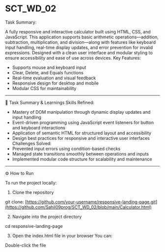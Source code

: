 # SCT_WD_02

Task Summary:


A fully responsive and interactive calculator built using HTML, CSS, and JavaScript. This application supports basic arithmetic operations—addition, subtraction, multiplication, and division—along with features like keyboard input handling, real-time display updates, and error prevention for invalid expressions. Designed with a clean user interface and modular styling to ensure accessibility and ease of use across devices.
Key Features:
- Supports mouse and keyboard input
- Clear, Delete, and Equals functions
- Real-time evaluation and visual feedback
- Responsive design for desktop and mobile
- Modular CSS for maintainability


----


📘 Task Summary & Learnings
Skills Refined:
- Mastery of DOM manipulation through dynamic display updates and input handling
- Event-driven programming using JavaScript event listeners for button and keyboard interactions
- Application of semantic HTML for structured layout and accessibility
- Design best practices for responsive and interactive user interfaces
Challenges Solved:
- Prevented input errors using condition-based checks
- Managed state transitions smoothly between operations and inputs
- Implemented modular code structure for scalability and maintenance


----

⚙ How to Run

To run the project locally:

1. Clone the repository

git clone: [https://github.com/your-username/responsive-landing-page.git](https://github.com/Sahil09prog/SCT_WD_02/blob/main/Calculator.html)

2. Navigate into the project directory

cd responsive-landing-page


3. Open the index.html file in your browser
You can:

Double-click the file



